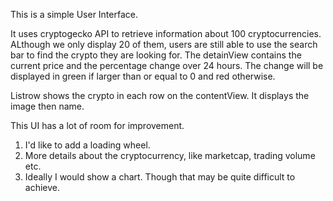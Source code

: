This is a simple User Interface.

It uses cryptogecko API to retrieve information about 100 cryptocurrencies. ALthough we only display 20 of them, users are still able to use the search bar to find the crypto they are looking for.
The detainView contains the current price and the percentage change over 24 hours. The change will be displayed in green if larger than or equal to 0 and red otherwise.

Listrow shows the crypto in each row on the contentView. It displays the image then name. 

This UI has a lot of room for improvement.

1. I'd like to add a loading wheel.
2. More details about the cryptocurrency, like marketcap, trading volume etc.
3. Ideally I would show a chart. Though that may be quite difficult to achieve.
